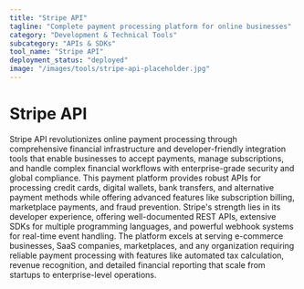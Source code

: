 ```yaml
---
title: "Stripe API"
tagline: "Complete payment processing platform for online businesses"
category: "Development & Technical Tools"
subcategory: "APIs & SDKs"
tool_name: "Stripe API"
deployment_status: "deployed"
image: "/images/tools/stripe-api-placeholder.jpg"
---
```


# Stripe API

Stripe API revolutionizes online payment processing through comprehensive financial infrastructure and developer-friendly integration tools that enable businesses to accept payments, manage subscriptions, and handle complex financial workflows with enterprise-grade security and global compliance. This payment platform provides robust APIs for processing credit cards, digital wallets, bank transfers, and alternative payment methods while offering advanced features like subscription billing, marketplace payments, and fraud prevention. Stripe's strength lies in its developer experience, offering well-documented REST APIs, extensive SDKs for multiple programming languages, and powerful webhook systems for real-time event handling. The platform excels at serving e-commerce businesses, SaaS companies, marketplaces, and any organization requiring reliable payment processing with features like automated tax calculation, revenue recognition, and detailed financial reporting that scale from startups to enterprise-level operations.